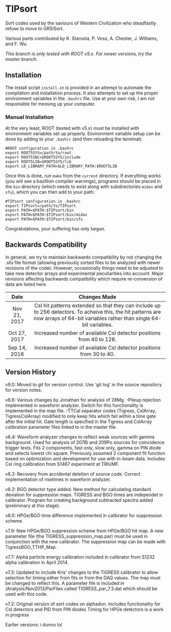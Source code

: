 # TIPsort

Sort codes used by the saviours of Western Civilization who steadfastly refuse to move to GRSISort.

Various parts contributed by K. Starosta, P. Voss, A. Chester, J. Williams, and F. Wu

*This branch is only tested with ROOT v5.x. For newer versions, try the master branch.*

## Installation

The install script `install.sh` is provided in an attempt to automate the compilation and installation process.  It also attempts to set up the proper environment variables in the `.bashrc` file.  Use at your own risk, I am not responsible for messing up your computer.

### Manual Installation

At the very least, ROOT (tested with v5.x) must be installed with environment variables set up properly.  Environment variable setup can be done by adding to your `.bashrc` (and then reloading the terminal):

```
#ROOT configuration in .bashrc
export ROOT5SYS=/path/to/root
export ROOT5INC=$ROOT5SYS/include
export ROOT5LIB=$ROOT5SYS/lib
export LD_LIBRARY_PATH=$LD_LIBRARY_PATH:$ROOT5LIB
```

Once this is done, run `make` from the `current` directory.  If everything works (you will see a bazillion compiler warnings), programs should be placed in the `bin` directory (which needs to exist along with subdirectories `midas` and `sfu`), which you can then add to your path:

```
#TIPsort configuration in .bashrc
export TIPsort=/path/to/TIPsort
export PATH=$PATH:$TIPsort/bin
export PATH=$PATH:$TIPsort/bin/midas
export PATH=$PATH:$TIPsort/bin/sfu
```

Congratulations, your suffering has only begun.

## Backwards Compatibility

In general, we try to maintain backwards compatibility by not changing the .sfu file format (allowing previously sorted files to be analyzed with newer revisions of the code).  However, occasionally things need to be adjusted to take new detector arrays and experimental peculiarities into account.  Major revisions affecting backwards compatibility which require re-conversion of data are listed here.

|**Date**|**Changes Made**|
|:---:|:---:|
| Nov 21, 2017 | CsI hit patterns extended so that they can include up to 256 detectors.  To acheive this, the hit patterns are now arrays of 64-bit variables rather than single 64-bit variables. |
| Oct 27, 2017 | Increased number of available CsI detector positions from 40 to 128. |
| Sep 14, 2016 | Increased number of available CsI detector positions from 30 to 40. |

## Version History

v9.0: Moved to git for version control.  Use 'git log' in the source repository for version notes.

v8.6: Various changes by Jonathan for analysis of 28Mg.
     -Pileup rejection implemented in waveform analyzer.  Switch for this functionality is implemented in the map file.
     -TTCal separator codes (Tigress, CsIArray, TigressCsIArray) modified to only keep hits which fall within a time gate after the initial hit.  Gate length is specified in the Tigress and CsIArray calibration parameter files linked to in the master file.

v8.4: Waveform analyzer changes to reflect weak sources with gamma background.  Used for analysis of 207Bi and 209Po sources for coincidence trigger tests.  Fits 2 components, fast only, slow only, gamma on PIN diode and selects lowest chi square. Previously assumed 2 component fit function based on optimization and development for use with in-beam data.  Includes CsI ring calibration from S1467 experiment at TRIUMF.

v8.3: Recovery from accidental deletion of source code. Correct implementation of risetimes in waveform analyzer.

v8.2: BGO detector type added. New method for calculating standard deviation for suppression maps. TIGRESS and BGO times are independet in calibrator.  Program for creating background subtracted spectra added (preliminary at this stage).

v8.0: HPGe/BGO time difference implemented in calibrator for suppression scheme.

v7.9: New HPGe/BGO suppression scheme from HPGe/BGO hit map. A new parameter file (the TIGRESS_suppression_map.par) must be used in conjunction with the new calibrator. The suppression map can be made with TigressBGO_TTHP_Map.

v7.7: Alpha particle energy calibration included in calibrator from S1232 alpha calibration in April 2014.

v7.3: Updated to include Kris' changes to the TIGRESS calibrator to allow selection for timing either from fits or from the DAQ values. The map must be changed to reflect this. A parameter file is included in /Analysis/Nov2013/ParFiles called TIGRESS_par_7.3.dat which should be used with this code.
          
v7.2: Original version of sort codes on alphadon.
      Includes functionality for CsI detectors and PID from PIN diodes
      Timing for HPGe detectors is a work in progress

Earlier versions: i dunno lol
